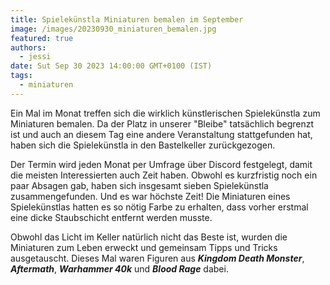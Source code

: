 ```yaml
---
title: Spielekünstla Miniaturen bemalen im September
image: /images/20230930_miniaturen_bemalen.jpg
featured: true
authors:
  - jessi
date: Sut Sep 30 2023 14:00:00 GMT+0100 (IST)
tags:
  - miniaturen
---
```


Ein Mal im Monat treffen sich die wirklich künstlerischen Spielekünstla zum Miniaturen bemalen. Da der Platz in unserer "Bleibe" tatsächlich begrenzt ist und auch an diesem Tag eine andere Veranstaltung stattgefunden hat, haben sich die Spielekünstla in den Bastelkeller zurückgezogen. 

Der Termin wird jeden Monat per Umfrage über Discord festgelegt, damit die meisten Interessierten auch Zeit haben. Obwohl es kurzfristig noch ein paar Absagen gab, haben sich insgesamt sieben Spielekünstla zusammengefunden. Und es war höchste Zeit! Die Miniaturen eines Spielekünstlas hatten es so nötig Farbe zu erhalten, dass vorher erstmal eine dicke Staubschicht entfernt werden musste.

Obwohl das Licht im Keller natürlich nicht das Beste ist, wurden die Miniaturen zum Leben erweckt und gemeinsam Tipps und Tricks ausgetauscht. Dieses Mal waren Figuren aus ***Kingdom Death Monster***, ***Aftermath***, ***Warhammer 40k*** und ***Blood Rage*** dabei.
